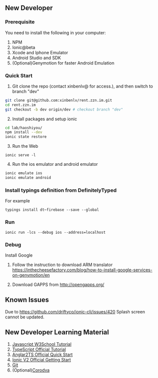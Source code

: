 
## New Developer 

### Prerequisite
You need to install the following in your computer:

1. NPM
2. Ionic@beta
3. Xcode and Iphone Emulator
4. Android Studio and SDK
5. (Optional)Genymotion for faster Android Emulation

### Quick Start

1. Git clone the repo (contact xinbenlv@ for access.), and then 
switch to branch "dev"

```bash
git clone git@github.com:xinbenlv/rent.zzn.im.git
cd rent.zzn.im
git checkout -b dev origin/dev # checkout branch "dev"
```

2. Install packages and setup ionic 

```bash
cd lab/haoshiyou/
npm install --dev
ionic state restore
```

3. Run the Web

```
ionic serve -l
```

4. Run the ios emulator and android emulator
```bash
ionic emulate ios
ionic emulate android
```

### Install typings definition from DefinitelyTyped

For example

```
typings install dt~firebase --save --global
```

### Run 

```
ionic run -lcs --debug ios --address=localhost
```
### Debug

Install Google
1. Follow the instruction to download ARM translator
https://inthecheesefactory.com/blog/how-to-install-google-services-on-genymotion/en

2. Download GAPPS from http://opengapps.org/


## Known Issues
Due to https://github.com/driftyco/ionic-cli/issues/420
Splash screen cannot be updated.


## New Developer Learning Material
1. [Javascript W3School Tutorial](http://www.w3schools.com/js/default.asp)
2. [TypeScript Official Tutorial](https://www.typescriptlang.org/docs/tutorial.html)
3. [Anglar2TS Official Quick Start](https://angular.io/docs/ts/latest/quickstart.html) 
4. [Ionic V2 Official Getting Start](http://ionicframework.com/docs/v2/getting-started/)
5. [Git]()
5. (Optional)[Corodva](https://cordova.apache.org/)
